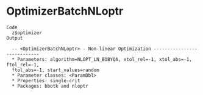 # OptimizerBatchNLoptr

    Code
      z$optimizer
    Output
      
      -- <OptimizerBatchNLoptr> - Non-linear Optimization ----------------------------
      * Parameters: algorithm=NLOPT_LN_BOBYQA, xtol_rel=-1, xtol_abs=-1, ftol_rel=-1,
      ftol_abs=-1, start_values=random
      * Parameter classes: <ParamDbl>
      * Properties: single-crit
      * Packages: bbotk and nloptr

